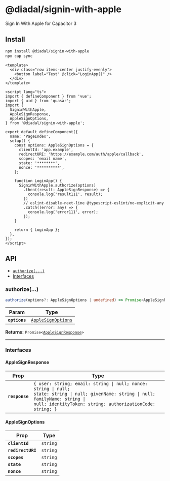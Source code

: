 # @diadal/signin-with-apple

Sign In With Apple for Capacitor 3

## Install

```bash
npm install @diadal/signin-with-apple
npx cap sync
```

```vue
<template>
  <div class="row items-center justify-evenly">
    <button label="Test" @click="LoginApp()" />
  </div>
</template>

<script lang="ts">
import { defineComponent } from 'vue';
import { uid } from 'quasar';
import {
  SigninWithApple,
  AppleSignResponse,
  AppleSignOptions,
} from '@diadal/signin-with-apple';

export default defineComponent({
  name: 'PageIndex',
  setup() {
    const options: AppleSignOptions = {
      clientId: 'app.example',
      redirectURI: 'https://example.com/auth/apple/callback',
      scopes: 'email name',
      state: '********',
      nonce: '**********',
    };

    function LoginApp() {
      SigninWithApple.authorize(options)
        .then((result: AppleSignResponse) => {
          console.log('result111', result);
        })
        // eslint-disable-next-line @typescript-eslint/no-explicit-any
        .catch((error: any) => {
          console.log('error111', error);
        });
    }

    return { LoginApp };
  },
});
</script>

```

## API

<docgen-index>

* [`authorize(...)`](#authorize)
* [Interfaces](#interfaces)

</docgen-index>

<docgen-api>
<!--Update the source file JSDoc comments and rerun docgen to update the docs below-->

### authorize(...)

```typescript
authorize(options?: AppleSignOptions | undefined) => Promise<AppleSignResponse>
```

| Param         | Type                                                          |
| ------------- | ------------------------------------------------------------- |
| **`options`** | <code><a href="#applesignoptions">AppleSignOptions</a></code> |

**Returns:** <code>Promise&lt;<a href="#applesignresponse">AppleSignResponse</a>&gt;</code>

--------------------


### Interfaces


#### AppleSignResponse

| Prop           | Type                                                                                                                                                                                                         |
| -------------- | ------------------------------------------------------------------------------------------------------------------------------------------------------------------------------------------------------------ |
| **`response`** | <code>{ user: string; email: string \| null; nonce: string \| null; state: string \| null; givenName: string \| null; familyName: string \| null; identityToken: string; authorizationCode: string; }</code> |


#### AppleSignOptions

| Prop              | Type                |
| ----------------- | ------------------- |
| **`clientId`**    | <code>string</code> |
| **`redirectURI`** | <code>string</code> |
| **`scopes`**      | <code>string</code> |
| **`state`**       | <code>string</code> |
| **`nonce`**       | <code>string</code> |

</docgen-api>
